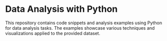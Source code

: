 # Data Analysis with Python

This repository contains code snippets and analysis examples using Python for data analysis tasks. The examples showcase various techniques and visualizations applied to the provided dataset.
